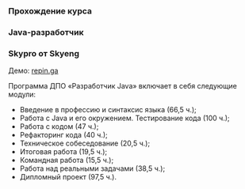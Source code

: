 ### Прохождение курса
### Java-разработчик
### Skypro от Skyeng
Демо: [repin.ga](http://repin.ga)

Программа ДПО «Разработчик Java» включает в себя следующие модули:
* Введение в профессию и синтаксис языка (66,5 ч.);
* Работа с Java и его окружением. Тестирование кода (100 ч.);
* Работа с кодом (47 ч.);
* Рефакторинг кода (40 ч.);
* Техническое собеседование (20,5 ч.);
* Итоговая работа (19,5 ч.);
* Командная работа (15,5 ч.);
* Работа над реальными задачами (38,5 ч.);
* Дипломный проект (97,5 ч.).